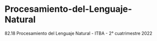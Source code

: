# Procesamiento-del-Lenguaje-Natural
82.18 Procesamiento del Lenguaje Natural - ITBA - 2° cuatrimestre 2022
